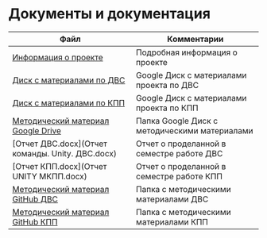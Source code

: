 # Документы и документация

| Файл                                             | Комментарии                                    |
| ------------------------------------------------ | ---------------------------------------------- |
| [Информация о проекте](https://github.com/DanielPetrow/PDUnity2020/blob/main/README.md) | Подробная информация о проекте |
| [Диск с материалами по ДВС](https://drive.google.com/drive/folders/1VvtcNlVwmfEkRlCcUutzGRLgceDrluz6?usp=sharing) | Google Диск с материалами проекта по ДВС|
| [Диск с материалами по КПП]() | Google Диск с материалами проекта по КПП|
| [Методический материал Google Drive](https://drive.google.com/drive/folders/1HTHRfnxnfk79M68WTr56kxbwChZD4OdV?usp=sharing) | Папка Google Диск с методическими материалами |
| [Отчет ДВС.docx](Отчет команды. Unity. ДВС.docx) | Отчет о проделанной в семестре работе ДВС|
| [Отчет КПП.docx](Отчет UNITY МКПП.docx) | Отчет о проделанной в семестре работе КПП|
| [Методический материал GitHub ДВС]() | Папка с методическими материалами ДВС|
| [Методический материал GitHub КПП]() | Папка с методическими материалами КПП|
